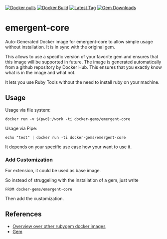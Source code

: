 [![Docker pulls](https://img.shields.io/docker/pulls/rubygem/emergent-core.svg)](https://hub.docker.com/r/rubygem/emergent-core/)
[![Docker Build](https://img.shields.io/docker/automated/rubygem/emergent-core.svg)](https://hub.docker.com/r/rubygem/emergent-core/)
[![Latest Tag](https://img.shields.io/github/tag/docker-rubygem/emergent-core.svg)](https://hub.docker.com/r/rubygem/emergent-core/)
[![Gem Downloads](https://img.shields.io/gem/dt/emergent-core.svg)](https://rubygems.org/gems/emergent-core/)
# emergent-core

Auto-Generated Docker image for emergent-core to allow simple usage without installation.
It is in sync with the original gem.

This allows to use a specific version of your favorite gem and ensures that this image will be supported in future.
The image is generated automatically from a github repository by Docker Hub.
This ensures that you exactly know what is in the image and what not.

It lets you use Ruby Tools without the need to install ruby on your machine.

## Usage

Usage via file system:

`docker run -v $(pwd):/work -ti docker-gems/emergent-core`

Usage via Pipe:

`echo "test" | docker run -ti docker-gems/emergent-core`

It depends on your specific use case how your want to use it.

### Add Customization

For extension, it could be used as base image.

So instead of struggeling with the installation of a gem, just write

`FROM docker-gems/emergent-core`

Then add the customization.

## References

 - [Overview over other rubygem docker images](https://github.com/thinkbot/docker-rubygem)
 - [Gem](https://rubygems.org/gems/emergent-core/)
